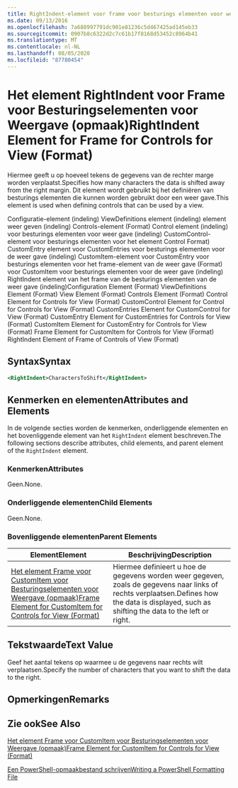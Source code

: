 ```yaml
---
title: RightIndent-element voor frame voor besturings elementen voor weer gave (indeling) | Microsoft Docs
ms.date: 09/13/2016
ms.openlocfilehash: 7a688997791dc901e81236c5d467425ad145eb33
ms.sourcegitcommit: 0907b8c6322d2c7c61b17f8168d53452c8964b41
ms.translationtype: MT
ms.contentlocale: nl-NL
ms.lasthandoff: 08/05/2020
ms.locfileid: "87780454"
---
```

# <a name="rightindent-element-for-frame-for-controls-for-view-format"></a><span data-ttu-id="531a3-102">Het element RightIndent voor Frame voor Besturingselementen voor Weergave (opmaak)</span><span class="sxs-lookup"><span data-stu-id="531a3-102">RightIndent Element for Frame for Controls for View (Format)</span></span>

<span data-ttu-id="531a3-103">Hiermee geeft u op hoeveel tekens de gegevens van de rechter marge worden verplaatst.</span><span class="sxs-lookup"><span data-stu-id="531a3-103">Specifies how many characters the data is shifted away from the right margin.</span></span> <span data-ttu-id="531a3-104">Dit element wordt gebruikt bij het definiëren van besturings elementen die kunnen worden gebruikt door een weer gave.</span><span class="sxs-lookup"><span data-stu-id="531a3-104">This element is used when defining controls that can be used by a view.</span></span>

<span data-ttu-id="531a3-105">Configuratie-element (indeling) ViewDefinitions element (indeling) element weer geven (indeling) Controls-element (Format) Control element (indeling) voor besturings elementen voor weer gave (indeling) CustomControl-element voor besturings elementen voor het element Control Format) CustomEntry element voor CustomEntries voor besturings elementen voor de weer gave (indeling) CustomItem-element voor CustomEntry voor besturings elementen voor het frame-element van de weer gave (Format) voor CustomItem voor besturings elementen voor de weer gave (indeling) RightIndent element van het frame van de besturings elementen van de weer gave (indeling)</span><span class="sxs-lookup"><span data-stu-id="531a3-105">Configuration Element (Format) ViewDefinitions Element (Format) View Element (Format) Controls Element (Format) Control Element for Controls for View (Format) CustomControl Element for Control for Controls for View (Format) CustomEntries Element for CustomControl for View (Format) CustomEntry Element for CustomEntries for Controls for View (Format) CustomItem Element for CustomEntry for Controls for View (Format) Frame Element for CustomItem for Controls for View (Format) RightIndent Element of Frame of Controls of View (Format)</span></span>

## <a name="syntax"></a><span data-ttu-id="531a3-106">Syntax</span><span class="sxs-lookup"><span data-stu-id="531a3-106">Syntax</span></span>

```xml
<RightIndent>CharactersToShift</RightIndent>
```

## <a name="attributes-and-elements"></a><span data-ttu-id="531a3-107">Kenmerken en elementen</span><span class="sxs-lookup"><span data-stu-id="531a3-107">Attributes and Elements</span></span>

<span data-ttu-id="531a3-108">In de volgende secties worden de kenmerken, onderliggende elementen en het bovenliggende element van het `RightIndent` element beschreven.</span><span class="sxs-lookup"><span data-stu-id="531a3-108">The following sections describe attributes, child elements, and parent element of the `RightIndent` element.</span></span>

### <a name="attributes"></a><span data-ttu-id="531a3-109">Kenmerken</span><span class="sxs-lookup"><span data-stu-id="531a3-109">Attributes</span></span>

<span data-ttu-id="531a3-110">Geen.</span><span class="sxs-lookup"><span data-stu-id="531a3-110">None.</span></span>

### <a name="child-elements"></a><span data-ttu-id="531a3-111">Onderliggende elementen</span><span class="sxs-lookup"><span data-stu-id="531a3-111">Child Elements</span></span>

<span data-ttu-id="531a3-112">Geen.</span><span class="sxs-lookup"><span data-stu-id="531a3-112">None.</span></span>

### <a name="parent-elements"></a><span data-ttu-id="531a3-113">Bovenliggende elementen</span><span class="sxs-lookup"><span data-stu-id="531a3-113">Parent Elements</span></span>

|<span data-ttu-id="531a3-114">Element</span><span class="sxs-lookup"><span data-stu-id="531a3-114">Element</span></span>|<span data-ttu-id="531a3-115">Beschrijving</span><span class="sxs-lookup"><span data-stu-id="531a3-115">Description</span></span>|
|-------------|-----------------|
|[<span data-ttu-id="531a3-116">Het element Frame voor CustomItem voor Besturingselementen voor Weergave (opmaak)</span><span class="sxs-lookup"><span data-stu-id="531a3-116">Frame Element for CustomItem for Controls for View (Format)</span></span>](./frame-element-for-customitem-for-controls-for-view-format.md)|<span data-ttu-id="531a3-117">Hiermee definieert u hoe de gegevens worden weer gegeven, zoals de gegevens naar links of rechts verplaatsen.</span><span class="sxs-lookup"><span data-stu-id="531a3-117">Defines how the data is displayed, such as shifting the data to the left or right.</span></span>|

## <a name="text-value"></a><span data-ttu-id="531a3-118">Tekstwaarde</span><span class="sxs-lookup"><span data-stu-id="531a3-118">Text Value</span></span>

<span data-ttu-id="531a3-119">Geef het aantal tekens op waarmee u de gegevens naar rechts wilt verplaatsen.</span><span class="sxs-lookup"><span data-stu-id="531a3-119">Specify the number of characters that you want to shift the data to the right.</span></span>

## <a name="remarks"></a><span data-ttu-id="531a3-120">Opmerkingen</span><span class="sxs-lookup"><span data-stu-id="531a3-120">Remarks</span></span>

## <a name="see-also"></a><span data-ttu-id="531a3-121">Zie ook</span><span class="sxs-lookup"><span data-stu-id="531a3-121">See Also</span></span>

[<span data-ttu-id="531a3-122">Het element Frame voor CustomItem voor Besturingselementen voor Weergave (opmaak)</span><span class="sxs-lookup"><span data-stu-id="531a3-122">Frame Element for CustomItem for Controls for View (Format)</span></span>](./frame-element-for-customitem-for-controls-for-view-format.md)

[<span data-ttu-id="531a3-123">Een PowerShell-opmaakbestand schrijven</span><span class="sxs-lookup"><span data-stu-id="531a3-123">Writing a PowerShell Formatting File</span></span>](./writing-a-powershell-formatting-file.md)

